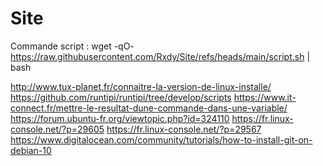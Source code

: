 # Site
Commande script : 
wget -qO- https://raw.githubusercontent.com/Rxdy/Site/refs/heads/main/script.sh | bash


http://www.tux-planet.fr/connaitre-la-version-de-linux-installe/
https://github.com/runtipi/runtipi/tree/develop/scripts
https://www.it-connect.fr/mettre-le-resultat-dune-commande-dans-une-variable/
https://forum.ubuntu-fr.org/viewtopic.php?id=324110
https://fr.linux-console.net/?p=29605
https://fr.linux-console.net/?p=29567
https://www.digitalocean.com/community/tutorials/how-to-install-git-on-debian-10

